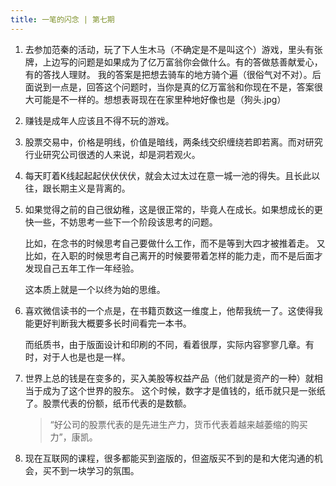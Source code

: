 ```yaml
---
title: 一笔的闪念 | 第七期
---
```


1. 去参加范秦的活动，玩了下人生木马（不确定是不是叫这个）游戏，里头有张牌，上边写的问题是如果成为了亿万富翁你会做什么。有的答做慈善献爱心，有的答找人理财。
我的答案是把想去骑车的地方骑个遍（很俗气对不对）。后面说到一点是，回答这个问题时，当你是真的亿万富翁和你现在不是，答案很大可能是不一样的。想想表哥现在在家里种地好像也是（狗头.jpg）

2. 赚钱是成年人应该且不得不玩的游戏。

3. 股票交易中，价格是明线，价值是暗线，两条线交织缠绕若即若离。而对研究行业研究公司很透的人来说，却是洞若观火。

4. 每天盯着K线起起起伏伏伏伏，就会太过太过在意一城一池的得失。且长此以往，跟长期主义是背离的。

5. 如果觉得之前的自己很幼稚，这是很正常的，毕竟人在成长。如果想成长的更快一些，不妨思考一些下一个阶段该思考的问题。

    比如，在念书的时候思考自己要做什么工作，而不是等到大四才被推着走。
    又比如，在入职的时候思考自己离开的时候要带着怎样的能力走，而不是后面才发现自己五年工作一年经验。
    
    这本质上就是一个以终为始的思维。
    
6. 喜欢微信读书的一个点是，在书籍页数这一维度上，他帮我统一了。这使得我能更好判断我大概要多长时间看完一本书。
 
    而纸质书，由于版面设计和印刷的不同，看着很厚，实际内容寥寥几章。有时，对于人也是也是一样。
    
7. 世界上总的钱是在变多的，买入美股等权益产品（他们就是资产的一种）就相当于成为了这个世界的股东。
   这个时候，数字才是值钱的，纸币就只是一张纸了。股票代表的份额，纸币代表的是数额。
   
   > “好公司的股票代表的是先进生产力，货币代表着越来越萎缩的购买力”，康凯。
   
8. 现在互联网的课程，很多都能买到盗版的，但盗版买不到的是和大佬沟通的机会，买不到一块学习的氛围。

<CommonFooter-ForIdea></CommonFooter-ForIdea>